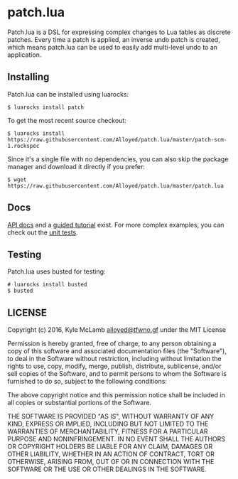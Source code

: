 # patch.lua

Patch.lua is a DSL for expressing complex changes to Lua tables as
discrete patches. Every time a patch is applied, an inverse undo patch
is created, which means patch.lua can be used to easily add multi-level
undo to an application.

## Installing

Patch.lua can be installed using luarocks:

```
$ luarocks install patch
```

To get the most recent source checkout:

```
$ luarocks install https://raw.githubusercontent.com/Alloyed/patch.lua/master/patch-scm-1.rockspec
```

Since it's a single file with no dependencies, you can also skip the
package manager and download it directly if you prefer:

```
$ wget https://raw.githubusercontent.com/Alloyed/patch.lua/master/patch.lua
```

## Docs

[API docs][api] and a [guided tutorial][tour] exist. For more complex
examples, you can check out the [unit tests][test].

[api]: https://alloyed.github.io/patch.lua/
[tour]: https://alloyed.github.io/patch.lua/topics/tour.md.html
[test]: https://github.com/Alloyed/patch.lua/blob/master/spec/patch_spec.lua

## Testing

Patch.lua uses busted for testing:

```
# luarocks install busted
$ busted
```

## LICENSE

Copyright (c) 2016, Kyle McLamb <alloyed@tfwno.gf> under the MIT License

Permission is hereby granted, free of charge, to any person obtaining a
copy of this software and associated documentation files (the
"Software"), to deal in the Software without restriction, including
without limitation the rights to use, copy, modify, merge, publish,
distribute, sublicense, and/or sell copies of the Software, and to
permit persons to whom the Software is furnished to do so, subject to
the following conditions:

The above copyright notice and this permission notice shall be included
in all copies or substantial portions of the Software.

THE SOFTWARE IS PROVIDED "AS IS", WITHOUT WARRANTY OF ANY KIND, EXPRESS
OR IMPLIED, INCLUDING BUT NOT LIMITED TO THE WARRANTIES OF
MERCHANTABILITY, FITNESS FOR A PARTICULAR PURPOSE AND NONINFRINGEMENT.
IN NO EVENT SHALL THE AUTHORS OR COPYRIGHT HOLDERS BE LIABLE FOR ANY
CLAIM, DAMAGES OR OTHER LIABILITY, WHETHER IN AN ACTION OF CONTRACT,
TORT OR OTHERWISE, ARISING FROM, OUT OF OR IN CONNECTION WITH THE
SOFTWARE OR THE USE OR OTHER DEALINGS IN THE SOFTWARE. 
